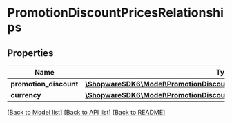 # PromotionDiscountPricesRelationships

## Properties
Name | Type | Description | Notes
------------ | ------------- | ------------- | -------------
**promotion_discount** | [**\ShopwareSDK6\Model\PromotionDiscountPricesRelationshipsPromotionDiscount**](PromotionDiscountPricesRelationshipsPromotionDiscount.md) |  | [optional] 
**currency** | [**\ShopwareSDK6\Model\PromotionDiscountPricesRelationshipsCurrency**](PromotionDiscountPricesRelationshipsCurrency.md) |  | [optional] 

[[Back to Model list]](../../README.md#documentation-for-models) [[Back to API list]](../../README.md#documentation-for-api-endpoints) [[Back to README]](../../README.md)

